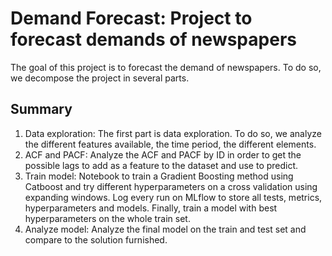 # Demand Forecast: Project to forecast demands of newspapers

The goal of this project is to forecast the demand of newspapers. To do so, we decompose the project in several parts.

## Summary

1. Data exploration: The first part is data exploration. To do so, we analyze the different features available, the time period, the different elements.
2. ACF and PACF: Analyze the ACF and PACF by ID in order to get the possible lags to add as a feature to the dataset and use to predict.
3. Train model: Notebook to train a Gradient Boosting method using Catboost and try different hyperparameters on a cross validation using expanding windows. Log every run on MLflow to store all tests, metrics, hyperparameters and models. Finally, train a model with best hyperparameters on the whole train set.
4. Analyze model: Analyze the final model on the train and test set and compare to the solution furnished.